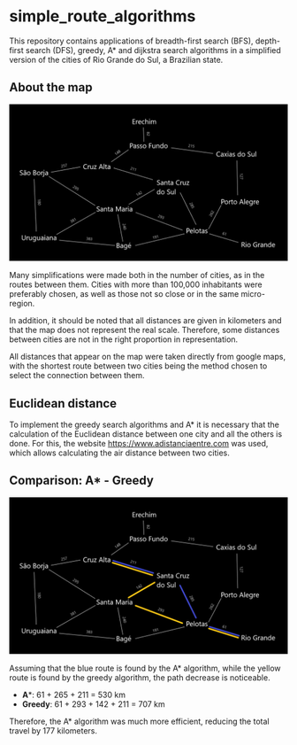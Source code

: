 # simple_route_algorithms
This repository contains applications of breadth-first search (BFS), depth-first search (DFS), greedy, A* and dijkstra search algorithms in a simplified version of the cities of Rio Grande do Sul, a Brazilian state. 

## About the map

![map](map_representation.png)

Many simplifications were made both in the number of cities, as in the routes between them.
Cities with more than 100,000 inhabitants were preferably chosen, as well as those not so close or in the same micro-region. 

In addition, it should be noted that all distances are given in kilometers and that the map does not represent the real scale. Therefore, some distances between cities are not in the right proportion in representation.

All distances that appear on the map were taken directly from google maps, with the shortest route between two cities being the method chosen to select the connection between them. 
## Euclidean distance

To implement the greedy search algorithms and A* it is necessary that the calculation of the Euclidean distance between one city and all the others is done. For this, the website https://www.adistanciaentre.com was used, which allows calculating the air distance between two cities.

## Comparison: A* - Greedy

![map_comparison](map_comparison.png)

Assuming that the blue route is found by the A* algorithm, while the yellow route is found by the greedy algorithm, the path decrease is noticeable.

- **A***: 61 + 265 + 211 = 530 km
- **Greedy**: 61 + 293 + 142 + 211 = 707 km

Therefore, the A* algorithm was much more efficient, reducing the total travel by 177 kilometers.
